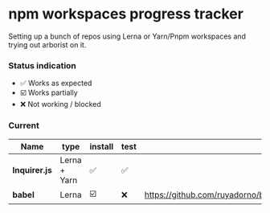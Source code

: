 # npm workspaces progress tracker

Setting up a bunch of repos using Lerna or Yarn/Pnpm workspaces and trying out arborist on it.

### Status indication
- :white_check_mark: Works as expected
- :ballot_box_with_check: Works partially
- :x: Not working / blocked

### Current

|   Name                |   type        |   install                     |   test                |   tweaks  |
|-----------------------|---------------|-------------------------------|-----------------------|-----------|
| **Inquirer.js**       | Lerna + Yarn  | :white_check_mark:            | :white_check_mark:    |           |
| **babel**             | Lerna         | :ballot_box_with_check:       | :x:                   | https://github.com/ruyadorno/babel/commit/27d036f8414328d9bc8a7f6d295463f7bad96b34    |
